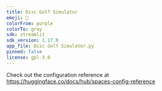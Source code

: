 ```yaml
---
title: Disc Golf Simulator
emoji: 🐨
colorFrom: purple
colorTo: gray
sdk: streamlit
sdk_version: 1.17.0
app_file: Disc Golf Simulator.py
pinned: false
license: gpl-3.0
---
```


Check out the configuration reference at https://huggingface.co/docs/hub/spaces-config-reference
